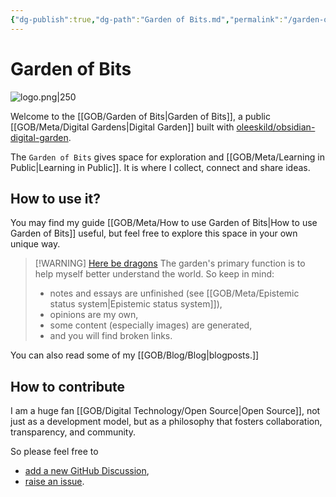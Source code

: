 ```yaml
---
{"dg-publish":true,"dg-path":"Garden of Bits.md","permalink":"/garden-of-bits/","pinned":true,"tags":["gardenEntry"],"noteIcon":"1"}
---
```


# Garden of Bits

![logo.png|250](/img/user/GOB/assets/images/logo.png)

Welcome to the [[GOB/Garden of Bits\|Garden of Bits]], a public [[GOB/Meta/Digital Gardens\|Digital Garden]] built with [oleeskild/obsidian-digital-garden](https://github.com/oleeskild/obsidian-digital-garden). 

The `Garden of Bits` gives space for exploration and [[GOB/Meta/Learning in Public\|Learning in Public]]. It is where I collect, connect and share ideas. 

## How to use it?
You may find my guide [[GOB/Meta/How to use Garden of Bits\|How to use Garden of Bits]] useful, but feel free to explore this space in your own unique way. 

> [!WARNING] [Here be dragons](https://en.wikipedia.org/wiki/Here_be_dragons)
> The garden's primary function is to help myself better understand the world. So keep in mind:
> - notes and essays are unfinished (see [[GOB/Meta/Epistemic status system\|Epistemic status system]]), 
> - opinions are my own, 
> - some content (especially images) are generated, 
> - and you will find broken links.

You can also read some of my [[GOB/Blog/Blog\|blogposts.]]
## How to contribute

I am a huge fan [[GOB/Digital Technology/Open Source\|Open Source]], not just as a development model, but as a philosophy that fosters collaboration, transparency, and community. 

So please feel free to 
- [add a new GitHub Discussion](https://github.com/tardigrde/gardenofbits/discussions/new/choose),
- [raise an issue](https://github.com/tardigrde/gardenofbits/issues/new/choose).

